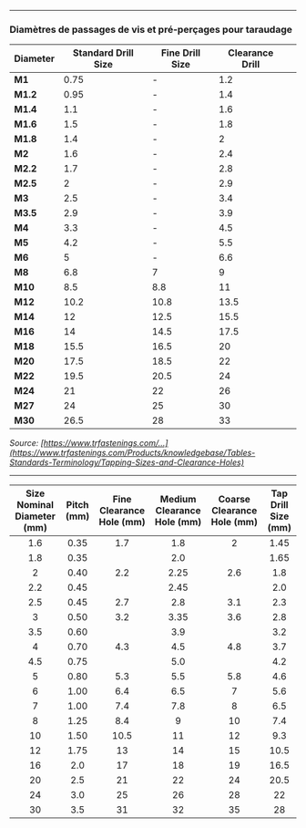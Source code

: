 ***

### Diamètres de passages de vis et pré-perçages pour taraudage

| Diameter 	| Standard Drill Size 	| Fine Drill Size 	| Clearance Drill 	|   	|
|----------	|---------------------	|-----------------	|-----------------	|---	|
| **M1**   	| 0.75                	| -               	| 1.2             	|   	|
| **M1.2** 	| 0.95                	| -               	| 1.4             	|   	|
| **M1.4** 	| 1.1                 	| -               	| 1.6             	|   	|
| **M1.6** 	| 1.5                 	| -               	| 1.8             	|   	|
| **M1.8** 	| 1.4                 	| -               	| 2               	|   	|
| **M2**   	| 1.6                 	| -               	| 2.4             	|   	|
| **M2.2** 	| 1.7                 	| -               	| 2.8             	|   	|
| **M2.5** 	| 2                   	| -               	| 2.9             	|   	|
| **M3**   	| 2.5                 	| -               	| 3.4             	|   	|
| **M3.5** 	| 2.9                 	| -               	| 3.9             	|   	|
| **M4**   	| 3.3                 	| -               	| 4.5             	|   	|
| **M5**   	| 4.2                 	| -               	| 5.5             	|   	|
| **M6**   	| 5                   	| -               	| 6.6             	|   	|
| **M8**   	| 6.8                 	| 7               	| 9               	|   	|
| **M10**  	| 8.5                 	| 8.8             	| 11              	|   	|
| **M12**  	| 10.2                	| 10.8            	| 13.5            	|   	|
| **M14**  	| 12                  	| 12.5            	| 15.5            	|   	|
| **M16**  	| 14                  	| 14.5            	| 17.5            	|   	|
| **M18**  	| 15.5                	| 16.5            	| 20              	|   	|
| **M20**  	| 17.5                	| 18.5            	| 22              	|   	|
| **M22**  	| 19.5                	| 20.5            	| 24              	|   	|
| **M24**  	| 21                  	| 22              	| 26              	|   	|
| **M27**  	| 24                  	| 25              	| 30              	|   	|
| **M30**  	| 26.5                	| 28              	| 33              	|   	|

*Source: [https://www.trfastenings.com/...](https://www.trfastenings.com/Products/knowledgebase/Tables-Standards-Terminology/Tapping-Sizes-and-Clearance-Holes)*

***

| Size Nominal Diameter (mm) 	| Pitch (mm) 	| Fine Clearance Hole (mm) 	| Medium Clearance Hole (mm) 	| Coarse Clearance Hole (mm) 	| Tap Drill Size (mm) 	|
|:--------------------------:	|:----------:	|:------------------------:	|:--------------------------:	|:--------------------------:	|:-------------------:	|
|             1.6            	|    0.35    	|            1.7           	|             1.8            	|              2             	|         1.45        	|
|             1.8            	|    0.35    	|                          	|             2.0            	|                            	|         1.65        	|
|              2             	|    0.40    	|            2.2           	|            2.25            	|             2.6            	|         1.8         	|
|             2.2            	|    0.45    	|                          	|            2.45            	|                            	|         2.0         	|
|             2.5            	|    0.45    	|            2.7           	|             2.8            	|             3.1            	|         2.3         	|
|              3             	|    0.50    	|            3.2           	|            3.35            	|             3.6            	|         2.8         	|
|             3.5            	|    0.60    	|                          	|             3.9            	|                            	|         3.2         	|
|              4             	|    0.70    	|            4.3           	|             4.5            	|             4.8            	|         3.7         	|
|             4.5            	|    0.75    	|                          	|             5.0            	|                            	|         4.2         	|
|              5             	|    0.80    	|            5.3           	|             5.5            	|             5.8            	|         4.6         	|
|              6             	|    1.00    	|            6.4           	|             6.5            	|              7             	|         5.6         	|
|              7             	|    1.00    	|            7.4           	|             7.8            	|              8             	|         6.5         	|
|              8             	|    1.25    	|            8.4           	|              9             	|             10             	|         7.4         	|
|             10             	|    1.50    	|           10.5           	|             11             	|             12             	|         9.3         	|
|             12             	|    1.75    	|            13            	|             14             	|             15             	|         10.5        	|
|             16             	|     2.0    	|            17            	|             18             	|             19             	|         16.5        	|
|             20             	|     2.5    	|            21            	|             22             	|             24             	|         20.5        	|
|             24             	|     3.0    	|            25            	|             26             	|             28             	|          22         	|
|             30             	|     3.5    	|            31            	|             32             	|             35             	|          28         	|
